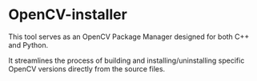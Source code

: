 # OpenCV-installer

This tool serves as an OpenCV Package Manager designed for both C++ and Python. 

It streamlines the process of building and installing/uninstalling specific OpenCV versions directly from the source files.

